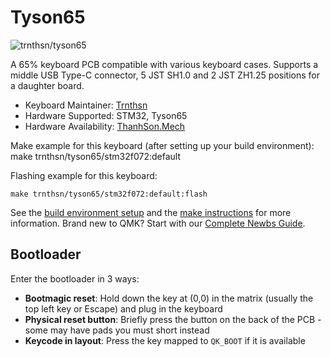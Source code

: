 # Tyson65

![trnthsn/tyson65](https://live.staticflickr.com/65535/54831930681_bf79fb1761_c.jpg)

A 65% keyboard PCB compatible with various keyboard cases. Supports a middle USB Type-C connector, 5 JST SH1.0 and 2 JST ZH1.25 positions for a daughter board.

* Keyboard Maintainer: [Trnthsn](https://github.com/trnthsn)
* Hardware Supported: STM32, Tyson65
* Hardware Availability: [ThanhSon.Mech](https://www.facebook.com/ThanhSon.mech)

Make example for this keyboard (after setting up your build environment):
    make trnthsn/tyson65/stm32f072:default

Flashing example for this keyboard:

    make trnthsn/tyson65/stm32f072:default:flash


See the [build environment setup](https://docs.qmk.fm/#/getting_started_build_tools) and the [make instructions](https://docs.qmk.fm/#/getting_started_make_guide) for more information. Brand new to QMK? Start with our [Complete Newbs Guide](https://docs.qmk.fm/#/newbs).

## Bootloader

Enter the bootloader in 3 ways:

* **Bootmagic reset**: Hold down the key at (0,0) in the matrix (usually the top left key or Escape) and plug in the keyboard
* **Physical reset button**: Briefly press the button on the back of the PCB - some may have pads you must short instead
* **Keycode in layout**: Press the key mapped to `QK_BOOT` if it is available
